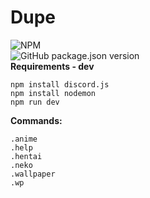 # Dupe  
![NPM](https://img.shields.io/npm/l/express)  
![GitHub package.json version](https://img.shields.io/github/package-json/v/moyshik7/dupe)  
**Requirements - dev**  
```
npm install discord.js
npm install nodemon
npm run dev
```
  
  
**Commands:**  

`.anime`  
`.help`  
`.hentai`  
`.neko`  
`.wallpaper`  
`.wp`  

